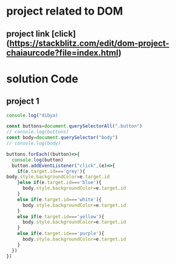 # project related to DOM

## project link [click] (https://stackblitz.com/edit/dom-project-chaiaurcode?file=index.html)

# solution Code

## project 1

``` javascript
console.log("dibya)

const buttons=document.querySelectorAll(".button")
// console.log(buttons)
const body=document.querySelector("body")
// console.log(body)

buttons.forEach((button)=>{
  console.log(button)
  button.addEventListener("click",(e)=>{
    if(e.target.id==='grey'){
body.style.backgroundColor=e.target.id
    }else if(e.target.id==='blue'){
      body.style.backgroundColor=e.target.id
    }
    else if(e.target.id==='white'){
      body.style.backgroundColor=e.target.id
    }
    else if(e.target.id==='yellow'){
      body.style.backgroundColor=e.target.id
    }
    else if(e.target.id==='purple'){
      body.style.backgroundColor=e.target.id
    }
  })
})


```


